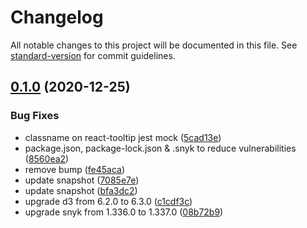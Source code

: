 # Changelog

All notable changes to this project will be documented in this file. See [standard-version](https://github.com/conventional-changelog/standard-version) for commit guidelines.

## [0.1.0](https://github.com/eunchurn/windrose-chart/compare/v0.0.2...v0.1.0) (2020-12-25)


### Bug Fixes

* classname on react-tooltip jest mock ([5cad13e](https://github.com/eunchurn/windrose-chart/commit/5cad13ef52952c8d2054b7f967034cc409c54f5e))
* package.json, package-lock.json & .snyk to reduce vulnerabilities ([8560ea2](https://github.com/eunchurn/windrose-chart/commit/8560ea285008de3e36114b40503a3f49ca0743e8))
* remove bump ([fe45aca](https://github.com/eunchurn/windrose-chart/commit/fe45aca8221f9017bec021f50a3ebe2131b7f325))
* update snapshot ([7085e7e](https://github.com/eunchurn/windrose-chart/commit/7085e7e67a369d20154d5ff24ea560264760651e))
* update snapshot ([bfa3dc2](https://github.com/eunchurn/windrose-chart/commit/bfa3dc2a047133ea22ba88403995b8169f4a1955))
* upgrade d3 from 6.2.0 to 6.3.0 ([c1cdf3c](https://github.com/eunchurn/windrose-chart/commit/c1cdf3c377127a29f42728d698a8e4ea4b153b93))
* upgrade snyk from 1.336.0 to 1.337.0 ([08b72b9](https://github.com/eunchurn/windrose-chart/commit/08b72b973bac47e5124482e659839c81c3e720fb))

